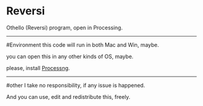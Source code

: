 # Reversi
Othello (Reversi) program, open in Processing.

---

#Environment
this code will run in both Mac and Win, maybe.

you can open this in any other kinds of OS, maybe.

please, install [Processng](https://processing.org/).

--- 

#other
I take no responsibility, if any issue is happened.

And you can use, edit and redistribute this, freely.
